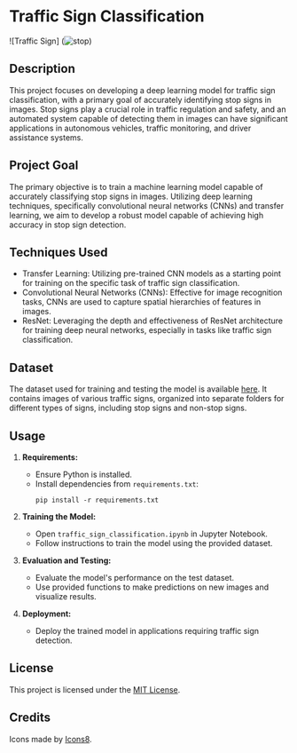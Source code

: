 # Traffic Sign Classification
![Traffic Sign]
(![stop](https://github.com/Mohammad-Rahmanian/Stop-Sign-Classification/assets/78559411/183d6656-5e08-4d93-982b-a929b07a26f0))

## Description
This project focuses on developing a deep learning model for traffic sign classification, with a primary goal of accurately identifying stop signs in images. Stop signs play a crucial role in traffic regulation and safety, and an automated system capable of detecting them in images can have significant applications in autonomous vehicles, traffic monitoring, and driver assistance systems.

## Project Goal
The primary objective is to train a machine learning model capable of accurately classifying stop signs in images. Utilizing deep learning techniques, specifically convolutional neural networks (CNNs) and transfer learning, we aim to develop a robust model capable of achieving high accuracy in stop sign detection.

## Techniques Used
- Transfer Learning: Utilizing pre-trained CNN models as a starting point for training on the specific task of traffic sign classification.
- Convolutional Neural Networks (CNNs): Effective for image recognition tasks, CNNs are used to capture spatial hierarchies of features in images.
- ResNet: Leveraging the depth and effectiveness of ResNet architecture for training deep neural networks, especially in tasks like traffic sign classification.

## Dataset
The dataset used for training and testing the model is available [here](https://drive.google.com/drive/u/5/folders/1RtXgbyWgMzp3rra-Zfx_3Pa98UxqpIBN). It contains images of various traffic signs, organized into separate folders for different types of signs, including stop signs and non-stop signs.

## Usage
1. **Requirements:**
   - Ensure Python is installed.
   - Install dependencies from `requirements.txt`:
     ```
     pip install -r requirements.txt
     ```

2. **Training the Model:**
   - Open `traffic_sign_classification.ipynb` in Jupyter Notebook.
   - Follow instructions to train the model using the provided dataset.

3. **Evaluation and Testing:**
   - Evaluate the model's performance on the test dataset.
   - Use provided functions to make predictions on new images and visualize results.

4. **Deployment:**
   - Deploy the trained model in applications requiring traffic sign detection.

## License
This project is licensed under the [MIT License](LICENSE).

## Credits
Icons made by [Icons8](https://icons8.com).
